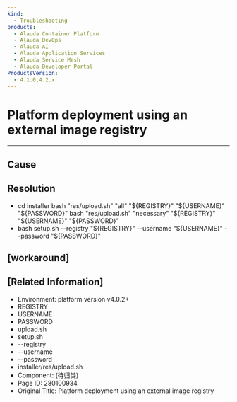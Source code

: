 ```yaml
---
kind:
  - Troubleshooting
products:
  - Alauda Container Platform
  - Alauda DevOps
  - Alauda AI
  - Alauda Application Services
  - Alauda Service Mesh
  - Alauda Developer Portal
ProductsVersion:
  - 4.1.0,4.2.x
---
```

<!-- A type of document that involves encountering a fault, diagnosing it, performing root cause analysis, and providing solutions. -->

# Platform deployment using an external image registry

--- ---

## Cause

## Resolution
- cd installer 
bash "res/upload.sh" "all"  "${REGISTRY}" "${USERNAME}" "${PASSWORD}"
bash "res/upload.sh" "necessary"   "${REGISTRY}" "${USERNAME}" "${PASSWORD}"
- bash setup.sh --registry   "${REGISTRY}"   --username  "${USERNAME}"    --password "${PASSWORD}"

## [workaround]

## [Related Information]
- Environment: platform version v4.0.2+
- REGISTRY
- USERNAME
- PASSWORD
- upload.sh
- setup.sh
- --registry
- --username
- --password
- installer/res/upload.sh
- Component: (待归类)
- Page ID: 280100934
- Original Title: Platform deployment using an external image registry
